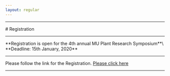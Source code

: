 ```yaml
---
layout: regular
---
```


<hr style="clear: both;" />
# Registration 
<hr style="clear: both;" />
**Registration is open for the 4th annual MU Plant Research Symposium**\
**Deadline: 15th January, 2020**
<hr style="clear: both;" />
Please follow the link for the Registration. <a href="https://docs.google.com/forms/d/1SqtC3UPw-0iWJysukFMbDTpJI2-hpTSw9l7zxAH8e8s/edit" target="_blank"> Please click here
<hr style="clear: both;" />
